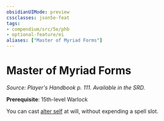 ```yaml
---
obsidianUIMode: preview
cssclasses: json5e-feat
tags:
- compendium/src/5e/phb
- optional-feature/ei
aliases: ["Master of Myriad Forms"]
---
```

# Master of Myriad Forms
*Source: Player's Handbook p. 111. Available in the SRD.*  

**Prerequisite**: 15th-level Warlock

You can cast [alter self](compendium/spells/alter-self.md) at will, without expending a spell slot.